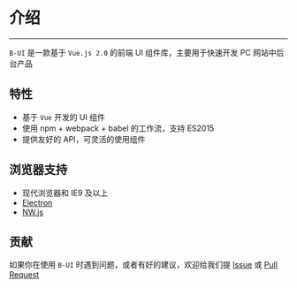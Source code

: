 # 介绍

----

`B-UI` 是一款基于 `Vue.js 2.0` 的前端 UI 组件库，主要用于快速开发 PC 网站中后台产品

## 特性

- 基于 `Vue` 开发的 UI 组件
- 使用 npm + webpack + babel 的工作流，支持 ES2015
- 提供友好的 API，可灵活的使用组件

## 浏览器支持

- 现代浏览器和 IE9 及以上
- [Electron](http://electron.atom.io/)
- [NW.js](http://nwjs.io)


## 贡献

如果你在使用 `B-UI` 时遇到问题，或者有好的建议，欢迎给我们提 [Issue](https://github.com/yangnbingisok/B-UI/issues) 或 [Pull Request](https://github.com/yangnbingisok/B-UI/pulls)
